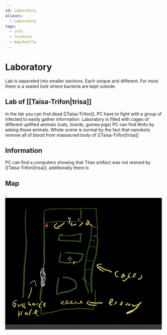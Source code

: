 ```yaml
---
id: Laboratory
aliases:
  - Laboratory
tags:
  - info
  - location
  - map/battle
---
```


# Laboratory

Lab is separated into smaller sections. Each unique and different. For most there is a sealed lock where bacteria are kept outside. 

## Lab of [[Taisa-Trifon|trisa]]

In the lab you can find dead [[Taisa-Trifon]]. PC have to fight with a group of infected to easily gather information.
Laboratory is filled with cages of different uplifted animals (cats, lizards, guinea pigs) PC can find #info by asking those animals. 
Whole scene is surreal by the fact that nanobots remove all of blood from massacred body of [[Taisa-Trifon|trisa]] 

## Information

PC can find a computers showing that Titan artifact was not resived by [[Taisa-Trifon|trisa]]. additionally there is 

## Map

:![labMap.png](pic/labMap.png)
